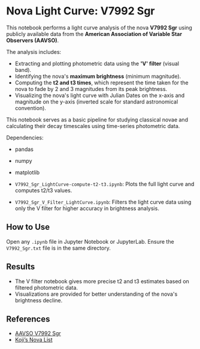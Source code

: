 # Nova Light Curve: V7992 Sgr

This notebook performs a light curve analysis of the nova **V7992 Sgr** using publicly available data from the **American Association of Variable Star Observers (AAVSO)**.

The analysis includes:
- Extracting and plotting photometric data using the **'V' filter** (visual band).
- Identifying the nova's **maximum brightness** (minimum magnitude).
- Computing the **t2 and t3 times**, which represent the time taken for the nova to fade by 2 and 3 magnitudes from its peak brightness.
- Visualizing the nova's light curve with Julian Dates on the x-axis and magnitude on the y-axis (inverted scale for standard astronomical convention).

This notebook serves as a basic pipeline for studying classical novae and calculating their decay timescales using time-series photometric data.

Dependencies:
- pandas
- numpy
- matplotlib

- `V7992_Sgr_LightCurve-compute-t2-t3.ipynb`: Plots the full light curve and computes t2/t3 values.
- `V7992_Sgr_V_Filter_LightCurve.ipynb`: Filters the light curve data using only the V filter for higher accuracy in brightness analysis.

## How to Use
Open any `.ipynb` file in Jupyter Notebook or JupyterLab. Ensure the `V7992_Sgr.txt` file is in the same directory.

## Results
- The V filter notebook gives more precise t2 and t3 estimates based on filtered photometric data.
- Visualizations are provided for better understanding of the nova's brightness decline.

## References
- [AAVSO V7992 Sgr](https://www.aavso.org/vsx/index.php?view=detail.top&oid=8278029)
- [Koji’s Nova List](https://projectpluto.com/galnovae/galnovae.htm)
